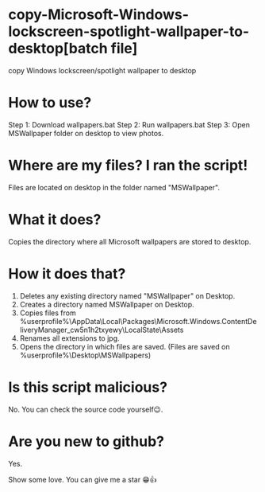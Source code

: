 # copy-Microsoft-Windows-lockscreen-spotlight-wallpaper-to-desktop[batch file]
copy Windows lockscreen/spotlight wallpaper to desktop

# How to use?
Step 1: Download wallpapers.bat 
Step 2: Run wallpapers.bat
Step 3: Open MSWallpaper folder on  desktop to view photos.

# Where are my files? I ran the script!
Files are located on desktop in the folder named "MSWallpaper".

# What it does?
Copies the directory where all Microsoft wallpapers are stored to desktop.

# How it does that?
1. Deletes any existing directory named "MSWallpaper" on Desktop.
2. Creates a directory named MSWallpaper on Desktop.
3. Copies files from %userprofile%\AppData\Local\Packages\Microsoft.Windows.ContentDeliveryManager_cw5n1h2txyewy\LocalState\Assets
4. Renames all extensions to jpg.
5. Opens the directory in which files are saved. (Files are saved on %userprofile%\Desktop\MSWallpapers)

# Is this script malicious?
No. You can check the source code yourself😉.

# Are you new to github?
Yes.

Show some love. You can give me a star 😁👍


